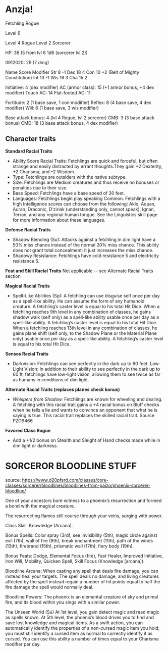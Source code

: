 # Anzja!
Fetchling Rogue

Level 6

Level 4 Rogue
Level 2 Sorcerer

HP: 36 (5 from lvl 6 1d6 (sorcerer lvl 2))

0912020: 29 (7 dmg)

Name	Score	Modifier
Str		8		-1
Dex		18		4
Con		10		+2 (Belt of Mighty Constitution)
Int		13		-1
Wis		16		3
Cha		15		2

Initiative: 4 (dex modifier)
AC (armor class):	15 (+1 armor bonus, +4 dex modifier)
Touch AC: 14
Flat-footed AC: 11

Fortitude:		2 (1 base save, 1 con modifier)
Reflex:			8 (4 base save, 4 dex modifier)
Will:			6 (1 base save, 3 wis modifier)

Base attack bonus: 4 (lvl 4 Rogue, lvl 2 sorcerer)
CMB:	3 (3 base attack bonus)
CMD:	18 (3 base attack bonus, 4 dex modifier)

## Character traits

**Standard Racial Traits**
- Ability Score Racial Traits: Fetchlings are quick and forceful, but often strange and easily distracted by errant thoughts.They gain +2 Dexterity, +2 Charisma, and –2 Wisdom.
- Type: Fetchlings are outsiders with the native subtype.
- Size: Fetchlings are Medium creatures and thus receive no bonuses or penalties due to their size.
- Base Speed: Fetchlings have a base speed of 30 feet.
- Languages: Fetchlings begin play speaking Common. Fetchlings with a high Intelligence scores can choose from the following: Aklo, Aquan, Auran, Draconic, D’ziriak (understanding only, cannot speak), Ignan, Terran, and any regional human tongue. See the Linguistics skill page for more information about these languages.

**Defense Racial Traits**
- Shadow Blending (Su): Attacks against a fetchling in dim light have a 50% miss chance instead of the normal 20% miss chance. This ability does not grant total concealment; it just increases the miss chance.
- Shadowy Resistance: Fetchlings have cold resistance 5 and electricity resistance 5.

**Feat and Skill Racial Traits**
Not applicable -- see Alternate Racial Traits section

**Magical Racial Traits**
- Spell-Like Abilities (Sp): A fetchling can use disguise self once per day as a spell-like ability. He can assume the form of any humanoid creature. A fetchling’s caster level is equal to his total Hit Dice. When a fetchling reaches 9th level in any combination of classes, he gains shadow walk (self only) as a spell-like ability usable once per day as a spell-like ability. A fetchling’s caster level is equal to his total Hit Dice. When a fetchling reaches 13th level in any combination of classes, he gains plane shift (self only, to the Shadow Plane or the Material Plane only) usable once per day as a spell-like ability. A fetchling’s caster level is equal to his total Hit Dice.

**Senses Racial Traits**
- Darkvision: Fetchlings can see perfectly in the dark up to 60 feet.
Low-Light Vision: In addition to their ability to see perfectly in the dark up to 60 ft, fetchlings have low-light vision, allowing them to see twice as far as humans in conditions of dim light.

**Alternate Racial Traits (replaces planes check bonus)**
- *Whispers from Shadow:* Fetchlings are known for wheeling and dealing. A fetchling with this racial trait gains a +4 racial bonus on Bluff checks when he tells a lie and wants to convince an opponent that what he is saying is true. This racial trait replaces the skilled racial trait. Source PZO9466

**Favored Class Rogue**
- Add a +1/2 bonus on Stealth and Sleight of Hand checks made while in dim light or darkness.




# SORCEROR BLOODLINE STUFF

source: https://www.d20pfsrd.com/classes/core-classes/sorcerer/bloodlines/bloodlines-from-paizo/phoenix-sorcerer-bloodline/

One of your ancestors bore witness to a phoenix’s resurrection and formed a bond with the magical creature.

The resurrecting flames still course through your veins, surging with power.

Class Skill: Knowledge (Arcana).

Bonus Spells: Color spray (3rd), see invisibility (5th), magic circle against evil (7th), wall of fire (9th), break enchantment (11th), path of the winds (13th), firebrand (15th), prismatic wall (17th), fiery body (19th).

Bonus Feats: Dodge, Elemental Focus (fire), Fast Healer, Improved Initiative, Iron Will, Mobility, Quicken Spell, Skill Focus (Knowledge [arcana]).

Bloodline Arcana: When casting any spell that deals fire damage, you can instead heal your targets. The spell deals no damage, and living creatures affected by the spell instead regain a number of hit points equal to half the fire damage the spell would normally deal.

Bloodline Powers: The phoenix is an elemental creature of sky and primal fire, and its blood within you sings with a similar power.

The Unseen World (Su)
At 1st level, you gain detect magic and read magic as spells known. At 5th level, the phoenix’s blood drives you to find and save lost knowledge and magical items. As a swift action, you can automatically identify the properties of a non-cursed magic item you hold; you must still identify a cursed item as normal to correctly identify it as cursed. You can use this ability a number of times equal to your Charisma modifier per day.
